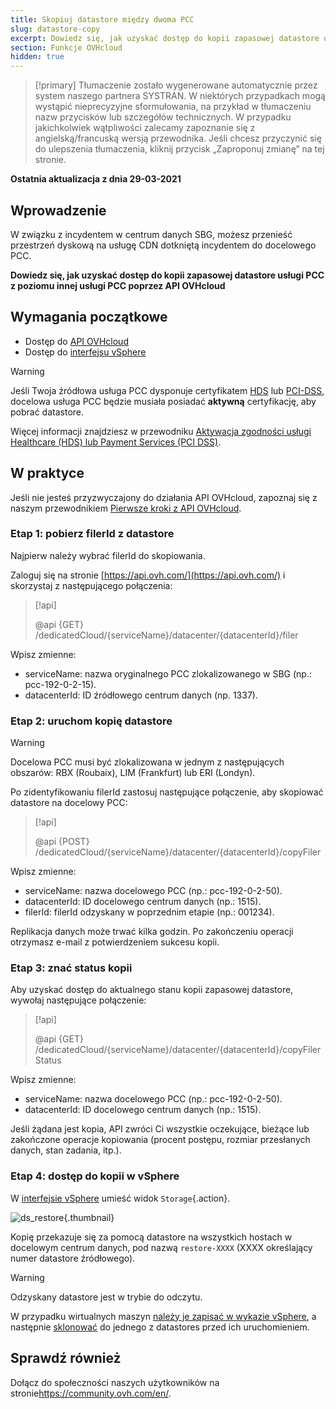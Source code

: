 ```yaml
---
title: Skopiuj datastore między dwoma PCC
slug: datastore-copy
excerpt: Dowiedz się, jak uzyskać dostęp do kopii zapasowej datastore usługi PCC z poziomu innej usługi PCC poprzez API OVHcloud
section: Funkcje OVHcloud
hidden: true
---
```


> [!primary]
> Tłumaczenie zostało wygenerowane automatycznie przez system naszego partnera SYSTRAN. W niektórych przypadkach mogą wystąpić nieprecyzyjne sformułowania, na przykład w tłumaczeniu nazw przycisków lub szczegółów technicznych. W przypadku jakichkolwiek wątpliwości zalecamy zapoznanie się z angielską/francuską wersją przewodnika. Jeśli chcesz przyczynić się do ulepszenia tłumaczenia, kliknij przycisk „Zaproponuj zmianę” na tej stronie.
> 

**Ostatnia aktualizacja z dnia 29-03-2021**

## Wprowadzenie

W związku z incydentem w centrum danych SBG, możesz przenieść przestrzeń dyskową na usługę CDN dotkniętą incydentem do docelowego PCC.

**Dowiedz się, jak uzyskać dostęp do kopii zapasowej datastore usługi PCC z poziomu innej usługi PCC poprzez API OVHcloud**

## Wymagania początkowe

- Dostęp do [API OVHcloud](https://api.ovh.com/)
- Dostęp do [interfejsu vSphere](../polaczenie-interfejs-vsphere/)

> [!warning]
>
> Jeśli Twoja źródłowa usługa PCC dysponuje certyfikatem [HDS](https://www.ovhcloud.com/pl/enterprise/certification-conformity/hds/) lub [PCI-DSS](https://www.ovhcloud.com/pl/enterprise/certification-conformity/pci-dss/), docelowa usługa PCC będzie musiała posiadać **aktywną** certyfikację, aby pobrać datastore.
>
> Więcej informacji znajdziesz w przewodniku [Aktywacja zgodności usługi Healthcare (HDS) lub Payment Services (PCI DSS)](../aktywuj-opcje-hds-hipp-lub-pci-dss/).
>

## W praktyce

Jeśli nie jesteś przyzwyczajony do działania API OVHcloud, zapoznaj się z naszym przewodnikiem [Pierwsze kroki z API OVHcloud](https://docs.ovh.com/gb/en/api/first-steps-with-ovh-api/).

### Etap 1: pobierz filerId z datastore

Najpierw należy wybrać filerId do skopiowania.

Zaloguj się na stronie [https://api.ovh.com/](https://api.ovh.com/) i skorzystaj z następującego połączenia:

> [!api]
>
> @api {GET} /dedicatedCloud/{serviceName}/datacenter/{datacenterId}/filer

Wpisz zmienne:

- serviceName: nazwa oryginalnego PCC zlokalizowanego w SBG (np.: pcc-192-0-2-15).
- datacenterId: ID źródłowego centrum danych (np. 1337).

### Etap 2: uruchom kopię datastore

> [!warning]
>
> Docelowa PCC musi być zlokalizowana w jednym z następujących obszarów: RBX (Roubaix), LIM (Frankfurt) lub ERI (Londyn).
>

Po zidentyfikowaniu filerId zastosuj następujące połączenie, aby skopiować datastore na docelowy PCC:

> [!api]
>
> @api {POST} /dedicatedCloud/{serviceName}/datacenter/{datacenterId}/copyFiler

Wpisz zmienne:

- serviceName: nazwa docelowego PCC (np.: pcc-192-0-2-50).
- datacenterId: ID docelowego centrum danych (np.: 1515).
- filerId: filerId odzyskany w poprzednim etapie (np.: 001234).

Replikacja danych może trwać kilka godzin. Po zakończeniu operacji otrzymasz e-mail z potwierdzeniem sukcesu kopii.

### Etap 3: znać status kopii

Aby uzyskać dostęp do aktualnego stanu kopii zapasowej datastore, wywołaj następujące połączenie:

> [!api]
>
> @api {GET} /dedicatedCloud/{serviceName}/datacenter/{datacenterId}/copyFilerStatus

Wpisz zmienne:

- serviceName: nazwa docelowego PCC (np.: pcc-192-0-2-50).
- datacenterId: ID docelowego centrum danych (np.: 1515).

Jeśli żądana jest kopia, API zwróci Ci wszystkie oczekujące, bieżące lub zakończone operacje kopiowania (procent postępu, rozmiar przesłanych danych, stan zadania, itp.).

### Etap 4: dostęp do kopii w vSphere

W [interfejsie vSphere](../polaczenie-interfejs-vsphere/) umieść widok `Storage`{.action}.

![ds_restore](images/ds-restore.png){.thumbnail}

Kopię przekazuje się za pomocą datastore na wszystkich hostach w docelowym centrum danych, pod nazwą `restore-XXXX` (XXXX określający numer datastore źródłowego).

> [!warning]
>
> Odzyskany datastore jest w trybie do odczytu.
>

W przypadku wirtualnych maszyn [należy je zapisać w wykazie vSphere](../vsphere-register-vm-vmx), a następnie [sklonować](../klonowanie-wiertualnej-maszyny/) do jednego z datastores przed ich uruchomieniem.

## Sprawdź również

Dołącz do społeczności naszych użytkowników na stronie<https://community.ovh.com/en/>.
